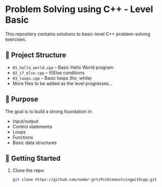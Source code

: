 # Problem Solving using C++ - Level Basic

This repository contains solutions to basic-level C++ problem-solving exercises.

## 📁 Project Structure

- `01_hello_world.cpp` – Basic Hello World program
- `02_if_else.cpp` – If/Else conditions
- `03_loops.cpp` – Basic loops (for, while)
- More files to be added as the level progresses...

## 🧠 Purpose

The goal is to build a strong foundation in:
- Input/output
- Control statements
- Loops
- Functions
- Basic data structures

## 🚀 Getting Started

1. Clone the repo:
   ```bash
   git clone https://github.com/nader-grt/Problemsolvingwithcpp.git
